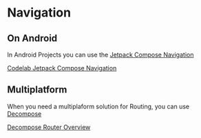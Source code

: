 # Navigation

## On Android
In Android Projects you can use the [Jetpack Compose Navigation](https://developer.android.com/jetpack/compose/navigation)

[Codelab Jetpack Compose Navigation](https://developer.android.com/codelabs/jetpack-compose-navigation#0)


## Multiplatform
When you need a multiplaform solution for Routing, you can use [Decompose](https://github.com/arkivanov/Decompose)

[Decompose Router Overview](https://arkivanov.github.io/Decompose/router/overview/)